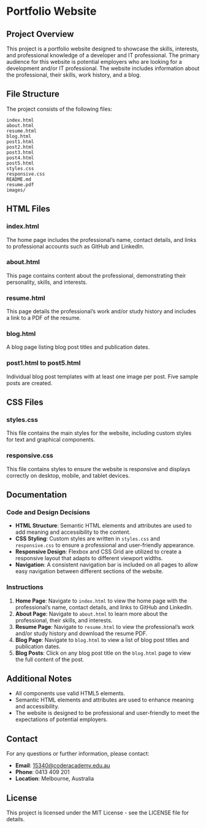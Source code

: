 # Portfolio Website

## Project Overview

This project is a portfolio website designed to showcase the skills, interests, and professional knowledge of a developer and IT professional. The primary audience for this website is potential employers who are looking for a development and/or IT professional. The website includes information about the professional, their skills, work history, and a blog.

## File Structure

The project consists of the following files:

```
index.html
about.html
resume.html
blog.html
post1.html
post2.html
post3.html
post4.html
post5.html
styles.css
responsive.css
README.md
resume.pdf
images/
```

## HTML Files

### index.html
The home page includes the professional’s name, contact details, and links to professional accounts such as GitHub and LinkedIn.

### about.html
This page contains content about the professional, demonstrating their personality, skills, and interests.

### resume.html
This page details the professional’s work and/or study history and includes a link to a PDF of the resume.

### blog.html
A blog page listing blog post titles and publication dates.

### post1.html to post5.html
Individual blog post templates with at least one image per post. Five sample posts are created.

## CSS Files

### styles.css
This file contains the main styles for the website, including custom styles for text and graphical components.

### responsive.css
This file contains styles to ensure the website is responsive and displays correctly on desktop, mobile, and tablet devices.

## Documentation

### Code and Design Decisions

- **HTML Structure**: Semantic HTML elements and attributes are used to add meaning and accessibility to the content.
- **CSS Styling**: Custom styles are written in `styles.css` and `responsive.css` to ensure a professional and user-friendly appearance.
- **Responsive Design**: Flexbox and CSS Grid are utilized to create a responsive layout that adapts to different viewport widths.
- **Navigation**: A consistent navigation bar is included on all pages to allow easy navigation between different sections of the website.

### Instructions

1. **Home Page**: Navigate to `index.html` to view the home page with the professional’s name, contact details, and links to GitHub and LinkedIn.
2. **About Page**: Navigate to `about.html` to learn more about the professional, their skills, and interests.
3. **Resume Page**: Navigate to `resume.html` to view the professional’s work and/or study history and download the resume PDF.
4. **Blog Page**: Navigate to `blog.html` to view a list of blog post titles and publication dates.
5. **Blog Posts**: Click on any blog post title on the `blog.html` page to view the full content of the post.

## Additional Notes

- All components use valid HTML5 elements.
- Semantic HTML elements and attributes are used to enhance meaning and accessibility.
- The website is designed to be professional and user-friendly to meet the expectations of potential employers.

## Contact

For any questions or further information, please contact:

- **Email**: 15340@coderacademy.edu.au
- **Phone**: 0413 409 201
- **Location**: Melbourne, Australia

## License

This project is licensed under the MIT License - see the LICENSE file for details.
